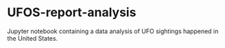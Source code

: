 # UFOS-report-analysis
Jupyter notebook containing a data analysis of UFO sightings happened in the United States.
